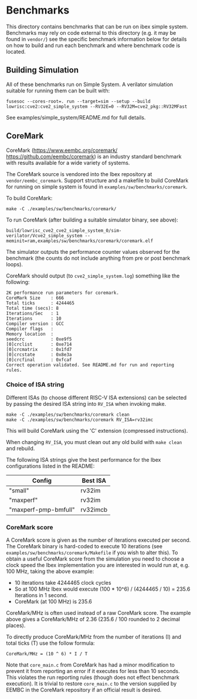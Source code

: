 # Benchmarks

This directory contains benchmarks that can be run on ibex simple system.
Benchmarks may rely on code external to this directory (e.g. it may be found in
`vendor/`) see the specific benchmark information below for details on how to
build and run each benchmark and where benchmark code is located.

## Building Simulation

All of these benchmarks run on Simple System. A verilator simulation suitable
for running them can be built with:

```
fusesoc --cores-root=. run --target=sim --setup --build lowrisc:cve2:cve2_simple_system --RV32E=0 --RV32M=cve2_pkg::RV32MFast
```

See examples/simple_system/README.md for full details.

## CoreMark

CoreMark (https://www.eembc.org/coremark/ https://github.com/eembc/coremark) is
an industry standard benchmark with results available for a wide variety of
systems.

The CoreMark source is vendored into the Ibex repository at
`vendor/eembc_coremark`. Support structure and a makefile to build CoreMark for
running on simple system is found in `examples/sw/benchmarks/coremark`.

To build CoreMark:

```
make -C ./examples/sw/benchmarks/coremark/
```

To run CoreMark (after building a suitable simulator binary, see above):

```
build/lowrisc_cve2_cve2_simple_system_0/sim-verilator/Vcve2_simple_system --meminit=ram,examples/sw/benchmarks/coremark/coremark.elf
```

The simulator outputs the performance counter values observed for the benchmark
(the counts do not include anything from pre or post benchmark loops).

CoreMark should output (to `cve2_simple_system.log`) something like the
following:

```
2K performance run parameters for coremark.
CoreMark Size    : 666
Total ticks      : 4244465
Total time (secs): 8
Iterations/Sec   : 1
Iterations       : 10
Compiler version : GCC
Compiler flags   :
Memory location  :
seedcrc          : 0xe9f5
[0]crclist       : 0xe714
[0]crcmatrix     : 0x1fd7
[0]crcstate      : 0x8e3a
[0]crcfinal      : 0xfcaf
Correct operation validated. See README.md for run and reporting rules.
```

### Choice of ISA string

Different ISAs (to choose different RISC-V ISA extensions) can be selected by
passing the desired ISA string into `RV_ISA` when invoking make.

```
make -C ./examples/sw/benchmarks/coremark clean
make -C ./examples/sw/benchmarks/coremark RV_ISA=rv32imc
```

This will build CoreMark using the 'C' extension (compressed instructions).

When changing `RV_ISA`, you must clean out any old build with `make clean` and
rebuild.

The following ISA strings give the best performance for the Ibex configurations
listed in the README:

| Config               | Best ISA |
|----------------------|----------|
| "small"              | rv32im   |
| "maxperf"            | rv32im   |
| "maxperf-pmp-bmfull" | rv32imcb |

### CoreMark score

A CoreMark score is given as the number of iterations executed per second. The
CoreMark binary is hard-coded to execute 10 iterations (see
`examples/sw/benchmarks/coremark/Makefile` if you wish to alter this).  To obtain
a useful CoreMark score from the simulation you need to choose a clock speed the
Ibex implementation you are interested in would run at, e.g. 100 MHz, taking
the above example:

* 10 iterations take 4244465 clock cycles
* So at 100 MHz Ibex would execute (100 * 10^6) / (4244465 / 10) = 235.6
  Iterations in 1 second.
* CoreMark (at 100 MHz) is 235.6

CoreMark/MHz is often used instead of a raw CoreMark score. The example above
gives a CoreMark/MHz of 2.36 (235.6 / 100 rounded to 2 decimal places).

To directly produce CoreMark/MHz from the number of iterations (I) and total
ticks (T) use the follow formula:

```
CoreMark/MHz = (10 ^ 6) * I / T
```

Note that `core_main.c` from CoreMark has had a minor modification to prevent it
from reporting an error if it executes for less than 10 seconds. This violates
the run reporting rules (though does not effect benchmark execution). It is
trivial to restore `core_main.c` to the version supplied by EEMBC in the
CoreMark repository if an official result is desired.
